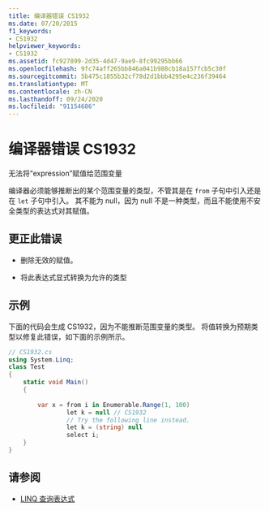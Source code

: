 ```yaml
---
title: 编译器错误 CS1932
ms.date: 07/20/2015
f1_keywords:
- CS1932
helpviewer_keywords:
- CS1932
ms.assetid: fc927899-2d35-4d47-9ae9-8fc99295bb66
ms.openlocfilehash: 9fc74aff265bb846a041b988cb18a157fcb5c30f
ms.sourcegitcommit: 5b475c1855b32cf78d2d1bbb4295e4c236f39464
ms.translationtype: MT
ms.contentlocale: zh-CN
ms.lasthandoff: 09/24/2020
ms.locfileid: "91154686"
---
```

# <a name="compiler-error-cs1932"></a>编译器错误 CS1932

无法将“expression”赋值给范围变量  
  
 编译器必须能够推断出的某个范围变量的类型，不管其是在 `from` 子句中引入还是在 `let` 子句中引入。 其不能为 null，因为 null 不是一种类型，而且不能使用不安全类型的表达式对其赋值。  
  
## <a name="to-correct-this-error"></a>更正此错误  
  
- 删除无效的赋值。  
  
- 将此表达式显式转换为允许的类型  
  
## <a name="example"></a>示例  

 下面的代码会生成 CS1932，因为不能推断范围变量的类型。 将值转换为预期类型以修复此错误，如下面的示例所示。  
  
```csharp  
// CS1932.cs  
using System.Linq;  
class Test  
{  
    static void Main()  
    {  
  
        var x = from i in Enumerable.Range(1, 100)  
                let k = null // CS1932  
                // Try the following line instead.  
                let k = (string) null  
                select i;  
    }  
}  
```  
  
## <a name="see-also"></a>请参阅

- [LINQ 查询表达式](../linq/index.md)
